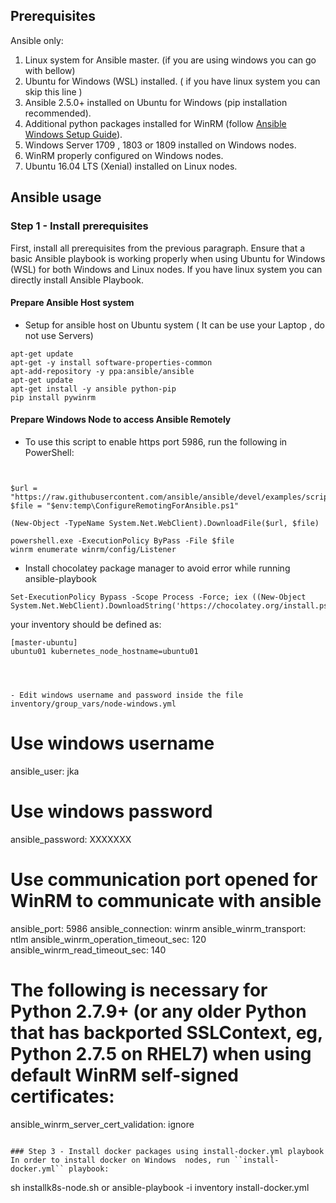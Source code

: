 
## Prerequisites
Ansible only:
1. Linux system for Ansible master. (if you are using windows you can go with bellow)
2. Ubuntu for Windows (WSL) installed. ( if you have linux system you can skip this line )
3. Ansible 2.5.0+ installed on Ubuntu for Windows (pip installation recommended).
4. Additional python packages installed for WinRM (follow [Ansible Windows Setup Guide](http://docs.ansible.com/ansible/2.5/user_guide/windows_setup.html)).
5. Windows Server 1709 , 1803 or 1809  installed on Windows  nodes.
6. WinRM properly configured on Windows  nodes.
7. Ubuntu 16.04 LTS (Xenial) installed on Linux   nodes.

##  Ansible usage
### Step 1 - Install prerequisites
First, install all prerequisites from the previous paragraph. Ensure that a basic Ansible playbook is working properly when using Ubuntu for Windows (WSL) for both Windows and Linux nodes. If you have linux system you can directly install Ansible Playbook.

#### Prepare Ansible Host system
- Setup for ansible host  on Ubuntu system ( It can be use your Laptop , do not use Servers)

```
apt-get update
apt-get -y install software-properties-common
apt-add-repository -y ppa:ansible/ansible
apt-get update
apt-get install -y ansible python-pip
pip install pywinrm
```


#### Prepare Windows Node to access Ansible Remotely

 - To use this script to enable https port 5986, run the following in PowerShell:

```


$url = "https://raw.githubusercontent.com/ansible/ansible/devel/examples/scripts/ConfigureRemotingForAnsible.ps1"
$file = "$env:temp\ConfigureRemotingForAnsible.ps1"

(New-Object -TypeName System.Net.WebClient).DownloadFile($url, $file)

powershell.exe -ExecutionPolicy ByPass -File $file
winrm enumerate winrm/config/Listener
```
- Install chocolatey package manager to avoid error while running ansible-playbook

```
Set-ExecutionPolicy Bypass -Scope Process -Force; iex ((New-Object System.Net.WebClient).DownloadString('https://chocolatey.org/install.ps1'))

```


your inventory should be defined as:

```
[master-ubuntu]
ubuntu01 kubernetes_node_hostname=ubuntu01




- Edit windows username and password inside the file inventory/group_vars/node-windows.yml

```
# Use windows username
ansible_user: jka
# Use windows password
ansible_password: XXXXXXX
# Use communication port opened for WinRM to communicate with ansible
ansible_port: 5986
ansible_connection: winrm
ansible_winrm_transport: ntlm
ansible_winrm_operation_timeout_sec: 120
ansible_winrm_read_timeout_sec: 140
# The following is necessary for Python 2.7.9+ (or any older Python that has backported SSLContext, eg, Python 2.7.5 on RHEL7) when using default WinRM self-signed certificates:
ansible_winrm_server_cert_validation: ignore
```

### Step 3 - Install docker packages using install-docker.yml playbook
In order to install docker on Windows  nodes, run ``install-docker.yml`` playbook:

```
sh installk8s-node.sh
or
ansible-playbook -i inventory install-docker.yml
```
